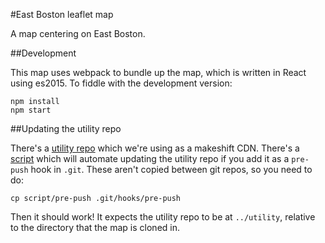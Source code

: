 #East Boston leaflet map

A map centering on East Boston.

##Development

This map uses webpack to bundle up the map, which is written in React
using es2015. To fiddle with the development version:

```
npm install
npm start
```

##Updating the utility repo

There's a [utility repo](https://github.com/AntiEvictionBoston/utility)
which we're using as a makeshift CDN. There's
a [script](./script/pre-push) which will automate updating the utility
repo if you add it as a `pre-push` hook in `.git`. These aren't copied
between git repos, so you need to do:

```
cp script/pre-push .git/hooks/pre-push
```

Then it should work! It expects the utility repo to be at `../utility`,
relative to the directory that the map is cloned in.
